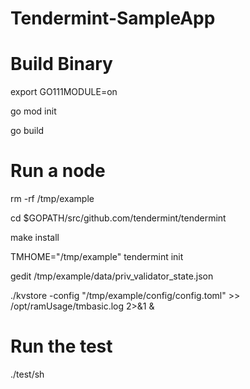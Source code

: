 # Tendermint-SampleApp


# Build Binary 

export GO111MODULE=on

go mod init

go build

# Run a node 

rm -rf /tmp/example

cd $GOPATH/src/github.com/tendermint/tendermint

make install

TMHOME="/tmp/example" tendermint init

gedit /tmp/example/data/priv_validator_state.json

./kvstore -config "/tmp/example/config/config.toml" >> /opt/ramUsage/tmbasic.log 2>&1  &

# Run the test

./test/sh

